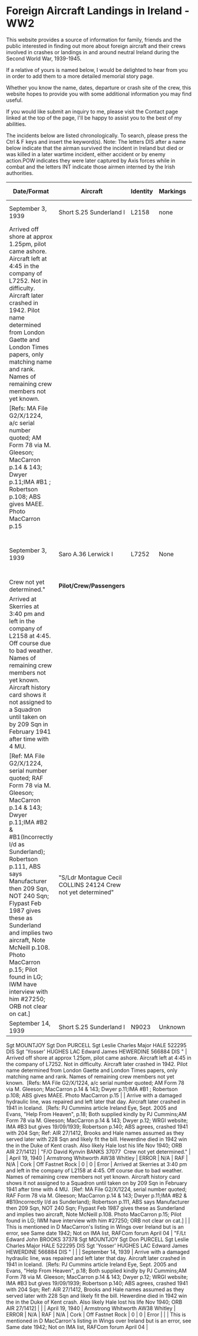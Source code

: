# Foreign Aircraft Landings in Ireland - WW2


This website provides a source of information for family, friends and the public interested in finding out more about foreign aircraft and their crews involved in crashes or landings in and around neutral Ireland during the Second World War, 1939-1945. 

If a relative of yours is named below, I would be delighted to hear from you in order to add them to a more detailed memorial story page.

Whether you know the name, dates, departure or crash site of the crew, this website hopes to provide you with some additional information you may find useful.

If you would like submit an inquiry to me, please visit the Contact page linked at the top of the page, I'll be happy to assist you to the best of my abilities.

The incidents below are listed chronologically. To search, please press the Ctrl & F keys and insert the keyword(s). 
Note: The letters DIS after a name below indicate that the airman survived the incident in Ireland but died or was killed in a later wartime incident, either accident or by enemy action.POW indicates they were later captured by Axis forces while in combat and the letters INT indicate those airmen interned by the Irish authorities.



| **Date/Format**                                                                                                                                                                                                                                                                                                                                                                                                                                                                                                                                                                                                                                                                                                | **Aircraft**                                                                                                                                                           | **Identity**                                                                                                                                                                                                                                                                                                                                                                                                                                                                                                                                                                                                                                         | **Markings** | **Operator** | **Unit**                                       | **County (Near)** | **Location**                     | **Killed**       | **Other** | **Pilot/Crew/Passengers**                                                                                                                                              |                                                                                                                                                                                                                                                                                                                                                                                                                                                                                                                                                                                                                                                                                                                |
| -------------------------------------------------------------------------------------------------------------------------------------------------------------------------------------------------------------------------------------------------------------------------------------------------------------------------------------------------------------------------------------------------------------------------------------------------------------------------------------------------------------------------------------------------------------------------------------------------------------------------------------------------------------------------------------------------------------- | ---------------------------------------------------------------------------------------------------------------------------------------------------------------------- | ---------------------------------------------------------------------------------------------------------------------------------------------------------------------------------------------------------------------------------------------------------------------------------------------------------------------------------------------------------------------------------------------------------------------------------------------------------------------------------------------------------------------------------------------------------------------------------------------------------------------------------------------------- | ------------ | ------------ | ---------------------------------------------- | ----------------- | -------------------------------- | ---------------- | --------- | ---------------------------------------------------------------------------------------------------------------------------------------------------------------------- | -------------------------------------------------------------------------------------------------------------------------------------------------------------------------------------------------------------------------------------------------------------------------------------------------------------------------------------------------------------------------------------------------------------------------------------------------------------------------------------------------------------------------------------------------------------------------------------------------------------------------------------------------------------------------------------------------------------- |
| September 3, 1939                                                                                                                                                                                                                                                                                                                                                                                                                                                                                                                                                                                                                                                                                              | Short S.25 Sunderland I                                                                                                                                                | L2158                                                                                                                                                                                                                                                                                                                                                                                                                                                                                                                                                                                                                                                | none         | RAF          | MAEE                                           | Dublin            | Skerries                         | 0                | \-        | "S/Ldr Montague Cecil COLLINS 24124 Crew not yet determined"                                                                                                           |                                                                                                                                                                                                                                                                                                                                                                                                                                                                                                                                                                                                                                                                                                                |
| Arrived off shore at approx 1.25pm, pilot came ashore. Aircraft left at 4:45 in the company of L7252. Not in difficulty. Aircraft later crashed in 1942. Pilot name determined from London Gaette and London Times papers, only matching name and rank. Names of remaining crew members not yet known. 
[Refs: MA File G2/X/1224, a/c serial number quoted; AM Form 78 via M. Gleeson; MacCarron p.14 & 143; Dwyer p.11;IMA #B1 ; Robertson p.108; ABS gives MAEE. Photo MacCarron p.15                                                                                                                                                                                                                      |                                                                                                                                                                        |
| September 3, 1939                                                                                                                                                                                                                                                                                                                                                                                                                                                                                                                                                                                                                                                                                              | Saro A.36 Lerwick I                                                                                                                                                    | L7252                                                                                                                                                                                                                                                                                                                                                                                                                                                                                                                                                                                                                                                | None         | RAF          | Saunders Roe, Air Ministry Delivery Pool; MAEE | Dublin            | Dun Laoghaire and later Skerries | 0                | \-        | "F/O David Kynvin BANKS 37077 
Crew not yet determined."                                                                                                              | **Pilot/Crew/Passengers**                                                                                                                                                                                                                                                                                                                                                                                                                                                                                                                                                                                                                                                                                      |
| Arrived at Skerries at 3:40 pm and left in the company of L2158 at 4:45. Off course due to bad weather. Names of remaining crew members not yet known. Aircraft history card shows it not assigned to a Squadron until taken on by 209 Sqn in February 1941 after time with 4 MU. 
\[Ref: MA File G2/X/1224, serial number quoted; RAF Form 78 via M. Gleeson; MacCarron p.14 & 143; Dwyer p.11;IMA #B2 & #B1(Incorrectly I/d as Sunderland); Robertson p.111, ABS says Manufacturer then 209 Sqn, NOT 240 Sqn; Flypast Feb 1987 gives these as Sunderland and implies two aircraft, Note McNeill p.108. Photo MacCarron p.15; Pilot found in LG; IWM have interview with him #27250; ORB not clear on cat.\] | "S/Ldr Montague Cecil COLLINS 24124 Crew not yet determined"                                                                                                           |
| September 14, 1939                                                                                                                                                                                                                                                                                                                                                                                                                                                                                                                                                                                                                                                                                             | Short S.25 Sunderland I                                                                                                                                                | N9023                                                                                                                                                                                                                                                                                                                                                                                                                                                                                                                                                                                                                                                | Unknown      | RAF          | 228 Sqn                                        | Kerry             | Ventry Bay                       | 0                | 6         | "F/Lt Edward John BROOKS 37378
Sgt MOUNTJOY
Sgt Don PURCELL
Sgt Leslie Charles Major HALE 522295 DIS
Sgt 'Yosser' HUGHES
LAC Edward James HEWERDINE 566884 DIS
" | Arrived off shore at approx 1.25pm, pilot came ashore. Aircraft left at 4:45 in the company of L7252. Not in difficulty. Aircraft later crashed in 1942. Pilot name determined from London Gaette and London Times papers, only matching name and rank. Names of remaining crew members not yet known. 
\[Refs: MA File G2/X/1224, a/c serial number quoted; AM Form 78 via M. Gleeson; MacCarron p.14 & 143; Dwyer p.11;IMA #B1 ; Robertson p.108; ABS gives MAEE. Photo MacCarron p.15                                                                                                                                                                                                                      |
| Arrive with a damaged hydraulic line, was repaired and left later that day. Aircraft later crashed in 1941 in Iceland. 
\[Refs: PJ Cummins article Ireland Eye, Sept. 2005 and Evans, "Help From Heaven", p.18; Both supplied kindly by PJ Cummins;AM Form 78 via M. Gleeson; MacCarron p.14 & 143; Dwyer p.12; WRGI website; IMA #B3 but gives 19/09/1939; Robertson p.140; ABS agrees, crashed 1941 with 204 Sqn; Ref: AIR 27/1412, Brooks and Hale names assumed as they served later with 228 Sqn and likely fit the bill. Hewerdine died in 1942 win the in the Duke of Kent crash. Also likely Hale lost his life Nov 1940; ORB AIR 27/1412\]                                                           | "F/O David Kynvin BANKS 37077 
Crew not yet determined."                                                                                                              |
| April 19, 1940                                                                                                                                                                                                                                                                                                                                                                                                                                                                                                                                                                                                                                                                                                 | Armstrong Whitworth AW38 Whitley                                                                                                                                       | ERROR                                                                                                                                                                                                                                                                                                                                                                                                                                                                                                                                                                                                                                                | N/A          | RAF          | N/A                                            | Cork              | Off Fastnet Rock                 | 0                | 0         | Error                                                                                                                                                                  | Arrived at Skerries at 3:40 pm and left in the company of L2158 at 4:45. Off course due to bad weather. Names of remaining crew members not yet known. Aircraft history card shows it not assigned to a Squadron until taken on by 209 Sqn in February 1941 after time with 4 MU. 
\[Ref: MA File G2/X/1224, serial number quoted; RAF Form 78 via M. Gleeson; MacCarron p.14 & 143; Dwyer p.11;IMA #B2 & #B1(Incorrectly I/d as Sunderland); Robertson p.111, ABS says Manufacturer then 209 Sqn, NOT 240 Sqn; Flypast Feb 1987 gives these as Sunderland and implies two aircraft, Note McNeill p.108. Photo MacCarron p.15; Pilot found in LG; IWM have interview with him #27250; ORB not clear on cat.\] |
| This is mentioned in D MacCarron's listing in Wings over Ireland but is an error, see Same date 1942; Not on IMA list, RAFCom forum April 04                                                                                                                                                                                                                                                                                                                                                                                                                                                                                                                                                                   | "F/Lt Edward John BROOKS 37378
Sgt MOUNTJOY
Sgt Don PURCELL
Sgt Leslie Charles Major HALE 522295 DIS
Sgt 'Yosser' HUGHES
LAC Edward James HEWERDINE 566884 DIS
" |
|                                                                                                                                                                                                                                                                                                                                                                                                                                                                                                                                                                                                                                                                                                                | September 14, 1939                                                                                                                                                     | Arrive with a damaged hydraulic line, was repaired and left later that day. Aircraft later crashed in 1941 in Iceland. 
\[Refs: PJ Cummins article Ireland Eye, Sept. 2005 and Evans, "Help From Heaven", p.18; Both supplied kindly by PJ Cummins;AM Form 78 via M. Gleeson; MacCarron p.14 & 143; Dwyer p.12; WRGI website; IMA #B3 but gives 19/09/1939; Robertson p.140; ABS agrees, crashed 1941 with 204 Sqn; Ref: AIR 27/1412, Brooks and Hale names assumed as they served later with 228 Sqn and likely fit the bill. Hewerdine died in 1942 win the in the Duke of Kent crash. Also likely Hale lost his life Nov 1940; ORB AIR 27/1412\] |
|                                                                                                                                                                                                                                                                                                                                                                                                                                                                                                                                                                                                                                                                                                                | April 19, 1940                                                                                                                                                         | Armstrong Whitworth AW38 Whitley                                                                                                                                                                                                                                                                                                                                                                                                                                                                                                                                                                                                                     | ERROR        | N/A          | RAF                                            | N/A               | Cork                             | Off Fastnet Rock | 0         | 0                                                                                                                                                                      | Error                                                                                                                                                                                                                                                                                                                                                                                                                                                                                                                                                                                                                                                                                                          |
|                                                                                                                                                                                                                                                                                                                                                                                                                                                                                                                                                                                                                                                                                                                | This is mentioned in D MacCarron's listing in Wings over Ireland but is an error, see Same date 1942; Not on IMA list, RAFCom forum April 04                           |
